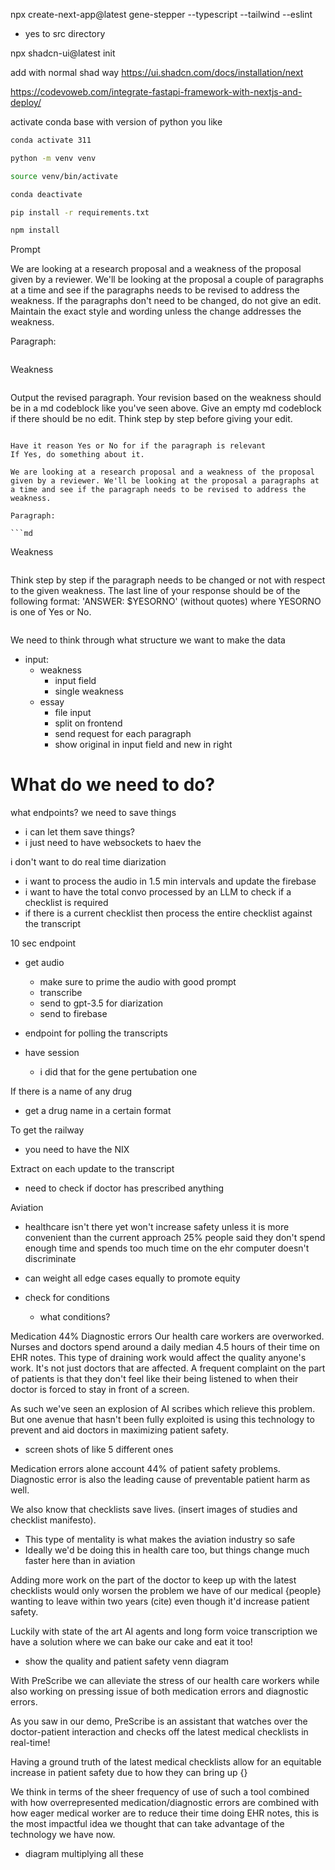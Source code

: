 npx create-next-app@latest gene-stepper --typescript --tailwind --eslint

- yes to src directory

npx shadcn-ui@latest init

add with normal shad way
https://ui.shadcn.com/docs/installation/next

https://codevoweb.com/integrate-fastapi-framework-with-nextjs-and-deploy/

activate conda base with version of python you like

```sh
conda activate 311

python -m venv venv

source venv/bin/activate

conda deactivate

pip install -r requirements.txt

npm install
```

Prompt

We are looking at a research proposal and a weakness of the proposal given by a reviewer. We'll be looking at the proposal a couple of paragraphs at a time and see if the paragraphs needs to be revised to address the weakness. If the paragraphs don't need to be changed, do not give an edit. Maintain the exact style and wording unless the change addresses the weakness.

Paragraph:

```md

```

Weakness

```md

```

Output the revised paragraph. Your revision based on the weakness should be in a md codeblock like you've seen above. Give an empty md codeblock if there should be no edit. Think step by step before giving your edit.

````

Have it reason Yes or No for if the paragraph is relevant
If Yes, do something about it.

We are looking at a research proposal and a weakness of the proposal given by a reviewer. We'll be looking at the proposal a paragraphs at a time and see if the paragraph needs to be revised to address the weakness.

Paragraph:

```md

````

Weakness

```md

```

Think step by step if the paragraph needs to be changed or not with respect to the given weakness. The last line of your response should be of the following format: 'ANSWER: $YESORNO' (without quotes) where YESORNO is one of Yes or No.

```

```

We need to think through what structure we want to make the data

- input:
  - weakness
    - input field
    - single weakness
  - essay
    - file input
    - split on frontend
    - send request for each paragraph
    - show original in input field and new in right

# What do we need to do?

what endpoints?
we need to save things

- i can let them save things?
- i just need to have websockets to haev the

i don't want to do real time diarization

- i want to process the audio in 1.5 min intervals and update the firebase
- i want to have the total convo processed by an LLM to check if a checklist is required
- if there is a current checklist then process the entire checklist against the transcript

10 sec endpoint

- get audio

  - make sure to prime the audio with good prompt
  - transcribe
  - send to gpt-3.5 for diarization
  - send to firebase

- endpoint for polling the transcripts

- have session
  - i did that for the gene pertubation one

If there is a name of any drug

- get a drug name in a certain format

To get the railway

- you need to have the NIX

Extract
on each update to the transcript

- need to check if doctor has prescribed anything

Aviation

- healthcare isn't there yet
  won't increase safety unless it is more convenient than the current approach
  25% people said they don't spend enough time and spends too much time on the ehr
  computer doesn't discriminate

- can weight all edge cases equally to promote equity

- check for conditions
  - what conditions?

Medication 44%
Diagnostic errors
Our health care workers are overworked. Nurses and doctors spend around a daily median 4.5 hours of their time on EHR notes. This type of draining work would affect the quality anyone's work. It's not just doctors that are affected. A frequent complaint on the part of patients is that they don't feel like their being listened to when their doctor is forced to stay in front of a screen.

As such we've seen an explosion of AI scribes which relieve this problem. But one avenue that hasn't been fully exploited is using this technology to prevent and aid doctors in maximizing patient safety.

- screen shots of like 5 different ones

Medication errors alone account 44% of patient safety problems. Diagnostic error is also the leading cause of preventable patient harm as well.

We also know that checklists save lives. (insert images of studies and checklist manifesto).

- This type of mentality is what makes the aviation industry so safe
- Ideally we'd be doing this in health care too, but things change much faster here than in aviation

Adding more work on the part of the doctor to keep up with the latest checklists would only worsen the problem we have of our medical {people} wanting to leave within two years (cite) even though it'd increase patient safety.

Luckily with state of the art AI agents and long form voice transcription we have a solution where we can bake our cake and eat it too!

- show the quality and patient safety venn diagram

With PreScribe we can alleviate the stress of our health care workers while also working on pressing issue of both medication errors and diagnostic errors.

As you saw in our demo, PreScribe is an assistant that watches over the doctor-patient interaction and checks off the latest medical checklists in real-time!

Having a ground truth of the latest medical checklists allow for an equitable increase in patient safety due to how they can bring up {}

We think in terms of the sheer frequency of use of such a tool combined with how overrepresented medication/diagnostic errors are combined with how eager medical worker are to reduce their time doing EHR notes, this is the most impactful idea we thought that can take advantage of the technology we have now.

- diagram multiplying all these
